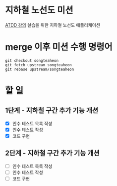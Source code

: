 # 지하철 노선도 미션
[ATDD 강의](https://edu.nextstep.camp/c/R89PYi5H) 실습을 위한 지하철 노선도 애플리케이션

# merge 이후 미션 수행 명령어
```
git checkout songteaheon  
git fetch upstream songteaheon  
git rebase upstream/songteaheon
```  


# 할 일 
## 1단계 - 지하철 구간 추가 기능 개션
- [X] 인수 테스트 목록 작성
- [X] 인수 테스트 작성
- [X] 코드 구현

## 2단계 - 지하철 구간 추가 기능 개션
- [ ] 인수 테스트 목록 작성
- [ ] 인수 테스트 작성
- [ ] 코드 구현